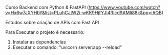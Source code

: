 Curso Backend com Python & FastAPI
(https://www.youtube.com/watch?v=Hx6w7JXYHbY&list=PLuhCJtW2i-wKK9HjfYJI4RIcd9AMIi88k&pp=iAQB)

Estudos sobre criação de APIs com Fast API

Para Executar o projeto é necessario:
1. Instalar as dependencias
2. Executar o comando: "uvicorn server:app --reload"
